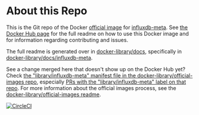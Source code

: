 # About this Repo

This is the Git repo of the Docker [official image](https://docs.docker.com/docker-hub/official_repos/) for [influxdb-meta](https://registry.hub.docker.com/_/influxdb-meta/). See [the Docker Hub page](https://registry.hub.docker.com/_/influxdb-meta/) for the full readme on how to use this Docker image and for information regarding contributing and issues.

The full readme is generated over in [docker-library/docs](https://github.com/docker-library/docs), specifically in [docker-library/docs/influxdb-meta](https://github.com/docker-library/docs/tree/master/influxdb-meta).

See a change merged here that doesn't show up on the Docker Hub yet? Check [the "library/influxdb-meta" manifest file in the docker-library/official-images repo](https://github.com/docker-library/official-images/blob/master/library/influxdb-meta), especially [PRs with the "library/influxdb-meta" label on that repo](https://github.com/docker-library/official-images/labels/library%2Finfluxdb-meta). For more information about the official images process, see the [docker-library/official-images readme](https://github.com/docker-library/official-images/blob/master/README.md).

[![CircleCI](https://circleci.com/gh/influxdata/influxdata-docker.svg?style=svg)](https://circleci.com/gh/influxdata/influxdata-docker)

<!-- THIS FILE IS GENERATED BY https://github.com/docker-library/docs/blob/master/generate-repo-stub-readme.sh -->
